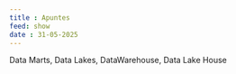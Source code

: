 ```yaml
---
title : Apuntes
feed: show
date : 31-05-2025
---
```


Data Marts, Data Lakes, DataWarehouse, Data Lake House

